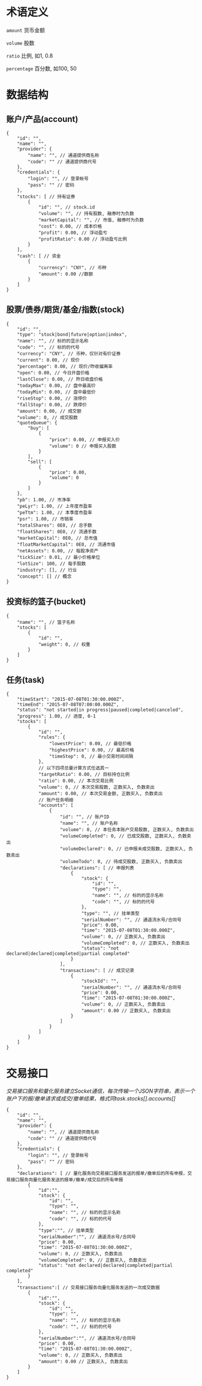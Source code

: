 术语定义
====================================

`amount` 货币金额

`volume` 股数

`ratio` 比例, 如1, 0.8

`percentage` 百分数, 如100, 50


数据结构
====================================

账户/产品(account)
------------------------------------

	{
		"id": "",
		"name": "",
		"provider": {
			"name": "", // 通道提供商名称
			"code": "" // 通道提供商代号
		},
		"credentials": {
			"login": "", // 登录帐号
			"pass": "" // 密码
		},
		"stocks": [ // 持有证券
			{
				"id": "", // stock.id
				"volume": "", // 持有股数, 融券时为负数
				"marketCapital": "", // 市值, 融券时为负数
				"cost": 0.00, // 成本价格
				"profit": 0.00, // 浮动盈亏
				"profitRatio": 0.00 // 浮动盈亏比例
			}
		],
		"cash": [ // 资金
			{
				"currency": "CNY", // 币种
				"amount": 0.00 //数额
			}
		]
	}

股票/债券/期货/基金/指数(stock)
------------------------------------

	{
		"id": "",
		"type": "stock|bond|future|option|index",
		"name": "", // 标的的显示名称
		"code": "", // 标的的代号
		"currency": "CNY", // 币种，仅针对有价证券
		"current": 0.00, // 现价
		"percentage": 0.00, // 现价/昨收偏离率
		"open": 0.00, // 今日开盘价格
		"lastClose": 0.00, // 昨日收盘价格
		"todayMax": 0.00, // 盘中最高价
		"todayMin": 0.00, // 盘中最低价
		"riseStop": 0.00, // 涨停价
		"fallStop": 0.00, // 跌停价
		"amount": 0.00, // 成交额
		"volume": 0, // 成交股数
		"quoteQueue": {
			"buy": [
				{
					"price": 0.00, // 申报买入价
					"volume": 0 // 申报买入股数
				}
			],
			"sell": [
				{
					"price": 0.00,
					"volume": 0
				}
			]
		},
		"pb": 1.00, // 市净率
		"peLyr": 1.00, // 上年度市盈率
		"peTtm": 1.00, // 本季度市盈率
		"psr": 1.00, // 市销率
		"totalShares": 0E0, // 总手数
		"floatShares": 0E0, // 流通手数
		"marketCapital": 0E0, // 总市值
		"floatMarketCapital": 0E0, // 流通市值
		"netAssets": 0.00, // 每股净资产
		"tickSize": 0.01, // 最小价格单位
		"lotSize": 100, // 每手股数
		"industry": [], // 行业
		"concept": [] // 概念
	}

投资标的篮子(bucket)
------------------------------------

	{
		"name": "", // 篮子名称
		"stocks": [
			{
				"id": "",
				"weight": 0, // 权重
			}
		]
	}

任务(task)
------------------------------------

	{
		"timeStart": "2015-07-08T01:30:00.000Z",
		"timeEnd": "2015-07-08T07:00:00.000Z",
		"status": "not started|in progress|paused|completed|canceled",
		"progress": 1.00, // 进度, 0-1
		"stocks": [
			{
				"id": "", 
				"rules": {
					"lowestPrice": 0.00, // 最低价格
					"highestPrice": 0.00, // 最高价格
					"timeStep": 0, // 最小交易时间间隔
				},
				// 以下四项总量计算方式任选其一
				"targetRatio": 0.00, // 目标持仓比例
				"ratio": 0.00, // 本次交易比例
				"volume": 0, // 本次交易股数, 正数买入, 负数卖出
				"amount": 0.00, // 本次交易金额, 正数买入, 负数卖出
				// 账户任务明细
				"accounts": [
					{
						"id": "", // 账户ID
						"name": "", // 账户名称
						"volume": 0, // 本任务本账户交易股数, 正数买入, 负数卖出
						"volumeCompleted": 0, // 已成交股数, 正数买入, 负数卖出
						"volumeDeclared": 0, // 已申报未成交股数, 正数买入, 负数卖出
						"volumeTodo": 0, // 待成交股数, 正数买入, 负数卖出
						"declarations": [ // 申报列表
							{
								"stock": {
									"id": "",
									"type": "",
									"name": "", // 标的的显示名称
									"code": "", // 标的的代号
								},
								"type": "", // 挂单类型
								"serialNumber": "", // 通道流水号/合同号
								"price": 0.00,
								"time": "2015-07-08T01:30:00.000Z",
								"volume": 0, // 正数买入, 负数卖出
								"volumeCompleted": 0, // 正数买入, 负数卖出
								"status": "not declared|declared|completed|partial completed"
							}
						],
						"transactions": [ // 成交记录
							{
								"stockId": "",
								"serialNumber": "", // 通道流水号/合同号
								"price": 0.00,
								"time": "2015-07-08T01:30:00.000Z",
								"volume": 0, // 正数买入, 负数卖出
								"amount": 0.00 // 正数买入, 负数卖出
							}
						]
					}
				]
			}
		]
	}


交易接口
====================================

*交易接口服务和量化服务建立Socket通信，每次传输一个JSON字符串，表示一个账户下的报/撤单请求或成交/撤单结果，格式同task.stocks[].accounts[]*

	{
		"id": "",
		"name": "",
		"provider": {
			"name": "", // 通道提供商名称
			"code": "" // 通道提供商代号
		},
		"credentials": {
			"login": "", // 登录帐号
			"pass": "" // 密码
		},
		"declarations": [ // 量化服务向交易接口服务发送的报单/撤单后的所有申报，交易接口服务向量化服务发送的报单/撤单/成交后的所有申报
			{
				"id":"",
				"stock": {
					"id": "",
					"type": "",
					"name": "", // 标的的显示名称
					"code": "", // 标的的代号
				},
				"type":"", // 挂单类型
				"serialNumber":"", // 通道流水号/合同号
				"price": 0.00,
				"time": "2015-07-08T01:30:00.000Z",
				"volume": 0, // 正数买入, 负数卖出
				"volumeCompleted": 0, // 正数买入, 负数卖出
				"status": "not declared|declared|completed|partial completed"
			}
		],
		"transactions":[ // 交易接口服务向量化服务发送的一次成交数据
			{
				"id":"",
				"stock": {
					"id": "",
					"type": "",
					"name": "", // 标的的显示名称
					"code": "", // 标的的代号
				},
				"serialNumber":"", // 通道流水号/合同号
				"price": 0.00,
				"time": "2015-07-08T01:30:00.000Z",
				"volume": 0, // 正数买入, 负数卖出
				"amount": 0.00 // 正数买入, 负数卖出
			}
		]
	}
